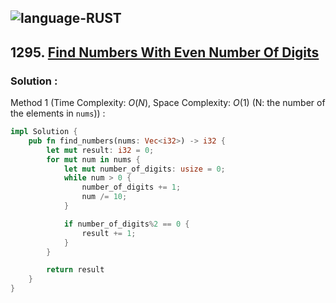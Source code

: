 ![language-RUST](https://img.shields.io/badge/RUST-8d4004?style=for-the-badge&logo=RUST)
---

## 1295. [Find Numbers With Even Number Of Digits](https://leetcode.com/problems/find-numbers-with-even-number-of-digits)

### Solution :

Method 1 (Time Complexity: $O(N)$, Space Complexity: $O(1)$ (N: the number of the elements in `nums`)) :
```rust
impl Solution {
    pub fn find_numbers(nums: Vec<i32>) -> i32 {
        let mut result: i32 = 0;
        for mut num in nums {
            let mut number_of_digits: usize = 0;
            while num > 0 {
                number_of_digits += 1;
                num /= 10;
            }

            if number_of_digits%2 == 0 {
                result += 1;
            }
        }

        return result
    }
}
```
